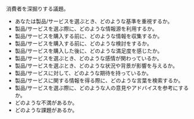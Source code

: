 消費者を深掘りする議題。

- あなたは製品/サービスを選ぶとき、どのような基準を重視するか。
- 製品/サービスを選ぶ際に、どのような情報源を利用するか。
- 製品/サービスを購入する前に、どのような情報を収集するか。
- 製品/サービスを購入する前に、どのような検討をするか。
- 製品/サービスを購入した後に、どのような満足度を感じたか。
- 製品/サービスを選ぶとき、どのような感情が関わっているか。
- 製品/サービスを選ぶとき、どのような状況や背景が影響を与えるか。
- 製品/サービスに対して、どのような期待を持っているか。
- 製品/サービスに関する情報を得る際に、どのような言葉を検索するか。
- 製品/サービスを選ぶ際に、どのような人の意見やアドバイスを参考にするか。
- どのような不満があるか。
- どのような課題があるか。
